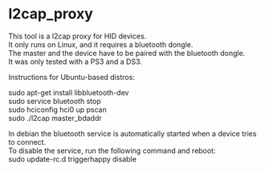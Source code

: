 l2cap_proxy
===========

This tool is a l2cap proxy for HID devices.  
It only runs on Linux, and it requires a bluetooth dongle.  
The master and the device have to be paired with the bluetooth dongle.  
It was only tested with a PS3 and a DS3.  

Instructions for Ubuntu-based distros:  

sudo apt-get install libbluetooth-dev  
sudo service bluetooth stop  
sudo hciconfig hci0 up pscan  
sudo ./l2cap master_bdaddr  

In debian the bluetooth service is automatically started when a device tries to connect.  
To disable the service, run the following command and reboot:  
sudo update-rc.d triggerhappy disable  
